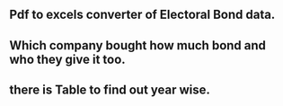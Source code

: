 ## Pdf to excels converter of Electoral Bond data.
## Which company bought how much bond and who they give it too.

## there is Table to find out year wise.